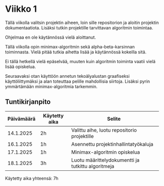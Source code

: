 # Viikko 1

Tällä viikolla valitsin projektin aiheen, loin sille repositorion ja aloitin projektin dokumentaatiota. Lisäksi tutkin projektille tarvittavan algoritmin toimintaa.

Ohjelmaa en ole käytännössä vielä aloittanut.

Tällä viikolla opin minimax-algoritmin sekä alpha-beta-karsinnan toiminnasta. Vielä pitää tutkia aihetta lisää ja käytännössä kokeilla sitä.

Ei tällä hetkellä vielä epäselvää, muuten kuin algoritmin toiminta vaatii vielä lisää opiskelua.

Seuraavaksi otan käyttöön annetun tekoälyalustan graafiseksi käyttöliittymäksi ja alan toteuttaa pelille mahdollisia siirtoja. Lisäksi pyrin ymmärtämään minimax-algoritmia tarkemmin.


## Tuntikirjanpito

| Päivämäärä | Käytetty aika | Selite |
|------------|---------------|--------|
| 14.1.2025  | 2h            | Valittu aihe, luotu repositorio projektille |
| 16.1.2025  | 1h            | Asennettu projektinhallintatyökaluja |
| 17.1.2025  | 1h            | Minimax-algoritmin opiskelua |
| 18.1.2025  | 3h            | Luotu määrittelydokumentti ja tutkittu algoritmeja |

Käytetty aika yhteensä: 7h

